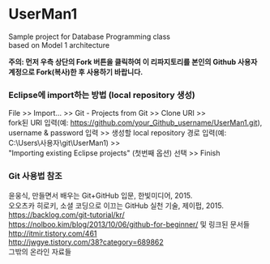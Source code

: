 # UserMan1
Sample project for Database Programming class   
based on Model 1 architecture
 
__주의: 먼저 우측 상단의 Fork 버튼을 클릭하여 이 리파지토리를 본인의 Github 사용자 계정으로 Fork(복사)한 후 사용하기 바랍니다.__
 
### Eclipse에 import하는 방법 (local repository 생성)
 
File >> Import... >> Git - Projects from Git >> Clone URI >>  
fork된  URI 입력(예: https://github.com/your_Github_username/UserMan1.git), username & password 입력 >>
생성할 local repository 경로 입력(예: C:\Users\사용자\git\UserMan1) >>  
"Importing existing Eclipse projects" (첫번째 옵션) 선택 >> Finish  
 
### Git 사용법 참조

윤웅식, 만들면서 배우는 Git+GitHub 입문, 한빛미디어, 2015.  
오오츠카 히로키, 소셜 코딩으로 이끄는 GitHub 실천 기술, 제이펍, 2015.  
https://backlog.com/git-tutorial/kr/  
https://nolboo.kim/blog/2013/10/06/github-for-beginner/ 및 링크된 문서들  
http://itmir.tistory.com/461  
http://jwgye.tistory.com/38?category=689862  
그밖의 온라인 자료들  

